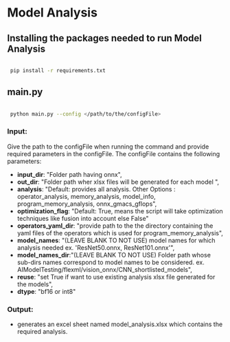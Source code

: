 # Model Analysis

## Installing the packages needed to run Model Analysis
```sh

 pip install -r requirements.txt
```

## main.py
```sh

 python main.py --config </path/to/the/configFile>
```
### Input: 
Give the path to the configFile when running the command and provide required parameters in the configFile. The configFile contains the following parameters:
- **input_dir**: "Folder path having onnx",
- **out_dir**: "Folder path wher xlsx files will be generated for each model ",
- **analysis**: "Default: provides all analysis. Other Options : operator_analysis, memory_analysis, model_info, program_memory_analysis, onnx_gmacs_gflops",
- **optimization_flag**: "Default: True, means the script will take optimization techniques like fusion into account else False"
- **operators_yaml_dir**: "provide path to the the directory containing the yaml files of the operators which is used for program_memory_analysis",
- **model_names**: "(LEAVE BLANK TO NOT USE) model names for which analysis needed ex. 'ResNet50.onnx, ResNet101.onnx'",
- **model_names_dir**:"(LEAVE BLANK TO NOT USE) Folder path whose sub-dirs names correspond to model names to be considered. ex. AIModelTesting/flexml/vision_onnx/CNN_shortlisted_models",
- **reuse**: "set True if want to use existing analysis xlsx file generated for the models",
- **dtype**: "bf16 or int8"


### Output: 
- generates an excel sheet named model_analysis.xlsx which contains the required analysis.
